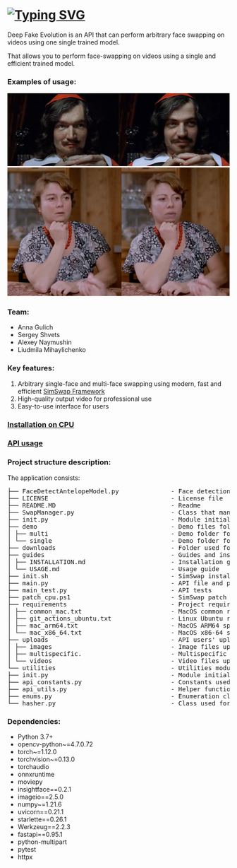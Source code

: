# <a href="https://git.io/typing-svg"><img src="https://readme-typing-svg.herokuapp.com?font=Fira+Code&pause=500&color=1D46F7&width=435&lines=DeepFakeEvolution" alt="Typing SVG" /></a><br>  

Deep Fake Evolution is an API that can perform arbitrary face swapping on videos using one single trained model.

That allows you to perform face-swapping on videos using a single and efficient trained model. 
### Examples of usage:

![_](./guides/images/sample2.png)
![_](./guides/images/sample1.png)

### Team:

- Anna Gulich 
- Sergey Shvets 
- Alexey Naymushin 
- Liudmila Mihaylichenko 

### Key features:

1. Arbitrary single-face and multi-face swapping using modern, fast and efficient <a href="https://github.com/neuralchen/SimSwap" target="_blank">SimSwap Framework</a>
2. High-quality output video for professional use
3. Easy-to-use interface for users

### [Installation on CPU](/guides/INSTALLATION.md)

### [API usage](/guides/USAGE.md)

### Project structure description:

The application consists:
<pre>
├── FaceDetectAntelopeModel.py              - Face detection model class
├── LICENSE                                 - License file
├── README.MD                               - Readme
├── SwapManager.py                          - Class that manages face swapping using SimSwap framework
├── init.py                                 - Module initialization class
├── demo                                    - Demo files folder
│ ├── multi                                 - Demo folder for multi swap testing
│ └── single                                - Demo folder for single swap testing
├── downloads                               - Folder used for keeping result videos files available for download
├── guides                                  - Guides and instructions for users
│ ├── INSTALLATION.md                       - Installation guide
│ └── USAGE.md                              - Usage guide
├── init.sh                                 - SimSwap installation shell script
├── main.py                                 - API file and program entry point
├── main_test.py                            - API tests
├── patch_cpu.ps1                           - SimSwap patch for CPU usage
├── requirements                            - Project requirements
│ ├── common_mac.txt                        - MacOS common requirements
│ ├── git_actions_ubuntu.txt                - Linux Ubuntu requirements
│ ├── mac_arm64.txt                         - MacOS ARM64 specific requirements
│ └── mac_x86_64.txt                        - MacOS x86-64 specific requirements
├── uploads                                 - API users' uploads folder
│ ├── images                                - Image files uploads
│ ├── multispecific.                        - Multispecific archive files uploads
│ └── videos                                - Video files uploads
└── utilities                               - Utilities module
├── init.py                                 - Module initialization files
├── api_constants.py                        - Constants used in API
├── api_utils.py                            - Helper functions used by API
├── enums.py                                - Enumeration classes
└── hasher.py                               - Class used for calculating video file hashes
</pre>

### Dependencies:
  * Python 3.7+
  * opencv-python~=4.7.0.72
  * torch~=1.12.0
  * torchvision~=0.13.0
  * torchaudio
  * onnxruntime 
  * moviepy
  * insightface==0.2.1 
  * imageio==2.5.0
  * numpy~=1.21.6
  * uvicorn==0.21.1
  * starlette==0.26.1
  * Werkzeug==2.2.3
  * fastapi==0.95.1
  * python-multipart
  * pytest
  * httpx
  

